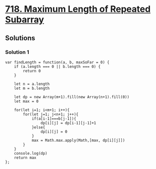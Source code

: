 # [718. Maximum Length of Repeated Subarray](https://leetcode.com/problems/maximum-length-of-repeated-subarray/)

## Solutions

### Solution 1

```
var findLength = function(a, b, maxSoFar = 0) {
    if (a.length === 0 || b.length === 0) {
        return 0
    }

    let n = a.length
    let m = b.length
    
    let dp = new Array(m+1).fill(new Array(n+1).fill(0))
    let max = 0
    
    for(let i=1; i<m+1; i++){
        for(let j=1; j<n+1; j++){
            if(a[i-1]===b[j-1]){
                dp[i][j] = dp[i-1][j-1]+1
            }else{
                dp[i][j] = 0
            }
            max = Math.max.apply(Math,[max, dp[i][j]])
        }
    }
    console.log(dp)
    return max
};
```